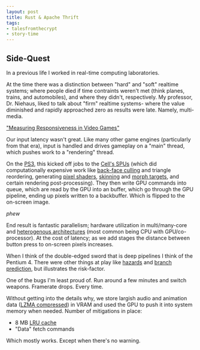 ```yaml
---
layout: post
title: Rust & Apache Thrift
tags:
- talesfromthecrypt
- story-time
---
```


## Side-Quest

In a previous life I worked in real-time computing laboratories.

At the time there was a distinction between "hard" and "soft" realtime systems; where people died if time contraints weren't met (think planes, trains, and automobiles), and where they didn't, respectively.  My professor, Dr. Niehaus, liked to talk about "firm" realtime systems- where the value diminished and rapidly approached zero as results were late.  Namely, multi-media.

["Measuring Responsiveness in Video Games"](http://www.gamasutra.com/view/feature/3725/measuring_responsiveness_in_video_.php?print=1)

Our input latency wasn't great.  Like many other game engines (particularly from that era), input is handled and drives gameplay on a "main" thread, which pushes work to a "rendering" thread.

On the [PS3](https://en.wikipedia.org/wiki/PlayStation_3), this kicked off jobs to the [Cell's SPUs](https://en.wikipedia.org/wiki/Cell_%28microprocessor%29) (which did computationally expensive work like [back-face culling](https://en.wikipedia.org/wiki/Back-face_culling) and triangle reordering, generating [pixel shaders](https://en.wikipedia.org/wiki/Shader#Pixel_shaders), [skinning](https://en.wikipedia.org/wiki/Skeletal_animation) and [morph targets](https://en.wikipedia.org/wiki/Morph_target_animation), and certain rendering post-processing).  They then write GPU commands into queue, which are read by the GPU into an buffer, which go through the GPU pipeline, ending up pixels written to a backbuffer.  Which is flipped to the on-screen image.

*phew*

End result is fantastic parallelism; hardware utilization in multi/many-core and [heterogenous architectures](https://en.wikipedia.org/wiki/Heterogeneous_System_Architecture) (most common being CPU with GPU/co-processor).  At the cost of latency; as we add stages the distance between button press to on-screen pixels increases.

When I think of the double-edged sword that is deep pipelines I think of the Pentium 4.  There were other things at play like [hazards](https://en.wikipedia.org/wiki/Hazard_(computer_architecture)) and [branch prediction](https://en.wikipedia.org/wiki/Branch_predictor), but illustrates the risk-factor.

One of the bugs I'm least proud of.  Run around a few minutes and switch weapons.  Framerate drops.  Every time.

Without getting into the details why, we store largish audio and animation data ([LZMA compressed](https://en.wikipedia.org/wiki/Lempel%E2%80%93Ziv%E2%80%93Markov_chain_algorithm)) in VRAM and used the GPU to push it into system memory when needed.  Number of mitigations in place:
- 8 MB [LRU cache](https://en.wikipedia.org/wiki/Cache_replacement_policies#Least_recently_used_(LRU))
- "Data" fetch commands

Which mostly works.  Except when there's no warning.